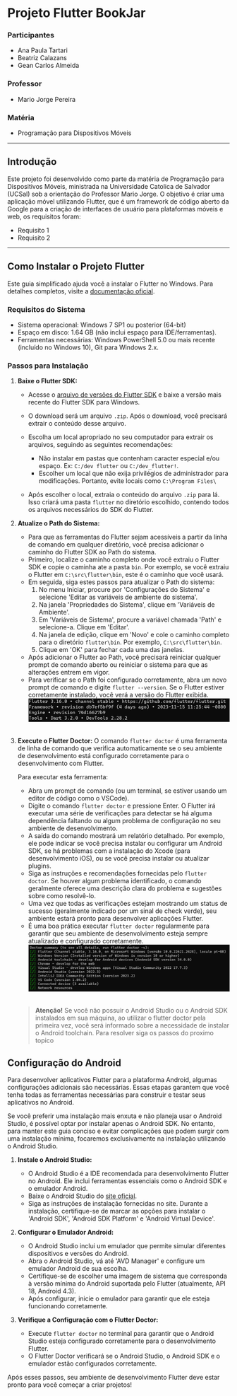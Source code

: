# Projeto Flutter BookJar

### Participantes

- Ana Paula Tartari
- Beatriz Calazans
- Gean Carlos Almeida

### Professor

- Mario Jorge Pereira

### Matéria

- Programação para Dispositivos Móveis

---

## Introdução

Este projeto foi desenvolvido como parte da matéria de Programação para Dispositivos Móveis, ministrada na Universidade Catolica de Salvador (UCSal) sob a orientação do Professor Mario Jorge. O objetivo é criar uma aplicação móvel utilizando Flutter, que é um framework de código aberto da Google para a criação de interfaces de usuário para plataformas móveis e web, os requisitos foram:

- Requisito 1
- Requisito 2

---

## Como Instalar o Projeto Flutter

Este guia simplificado ajuda você a instalar o Flutter no Windows. Para detalhes completos, visite a [documentação oficial](https://docs.flutter.dev/get-started/install/windows).

### Requisitos do Sistema

- Sistema operacional: Windows 7 SP1 ou posterior (64-bit)
- Espaço em disco: 1.64 GB (não inclui espaço para IDE/ferramentas).
- Ferramentas necessárias: Windows PowerShell 5.0 ou mais recente (incluído no Windows 10), Git para Windows 2.x.

### Passos para Instalação

1. **Baixe o Flutter SDK:**
    - Acesse o [arquivo de versões do Flutter SDK](https://flutter.dev/docs/development/tools/sdk/releases) e baixe a versão mais recente do Flutter SDK para Windows.

    - O download será um arquivo `.zip`. Após o download, você precisará extrair o conteúdo desse arquivo.

    - Escolha um local apropriado no seu computador para extrair os arquivos, seguindo as seguintes recomendações:
        - Não instalar em pastas que contenham caracter especial e/ou espaço.
        Ex: `C:/dev flutter` ou `C:/dev_flutter!`.
        - Escolher um local que não exija privilégios de administrador para modificações. Portanto, evite locais como `C:\Program Files\`

    - Após escolher o local, extraia o conteúdo do arquivo `.zip` para lá. Isso criará uma pasta `flutter` no diretório escolhido, contendo todos os arquivos necessários do SDK do Flutter.
    &nbsp;

2. **Atualize o Path do Sistema:**
   - Para que as ferramentas do Flutter sejam acessíveis a partir da linha de comando em qualquer diretório, você precisa adicionar o caminho do Flutter SDK ao Path do sistema.
   - Primeiro, localize o caminho completo onde você extraiu o Flutter SDK e copie o caminha ate a pasta `bin`. Por exemplo, se você extraiu o Flutter em `C:\src\flutter\bin`, este é o caminho que você usará.
   - Em seguida, siga estes passos para atualizar o Path do sistema:
     1. No menu Iniciar, procure por 'Configurações do Sistema' e selecione 'Editar as variáveis de ambiente do sistema'.
     2. Na janela 'Propriedades do Sistema', clique em 'Variáveis de Ambiente'.
     3. Em 'Variáveis de Sistema', procure a variável chamada 'Path' e selecione-a. Clique em 'Editar'.
     4. Na janela de edição, clique em 'Novo' e cole o caminho completo para o diretório `flutter\bin`. Por exemplo, `C:\src\flutter\bin`.
     5. Clique em 'OK' para fechar cada uma das janelas.
   - Após adicionar o Flutter ao Path, você precisará reiniciar qualquer prompt de comando aberto ou reiniciar o sistema para que as alterações entrem em vigor.
   - Para verificar se o Path foi configurado corretamente, abra um novo prompt de comando e digite `flutter --version`. Se o Flutter estiver corretamente instalado, você verá a versão do Flutter exibida.
   ![flutter --version](image.png)
    &nbsp;

3. **Execute o Flutter Doctor:**
    O comando `flutter doctor` é uma ferramenta de linha de comando que verifica automaticamente se o seu ambiente de desenvolvimento está configurado corretamente para o desenvolvimento com Flutter.

   Para executar esta ferramenta:
   - Abra um prompt de comando (ou um terminal, se estiver usando um editor de código como o VSCode).
   - Digite o comando `flutter doctor` e pressione Enter. O Flutter irá executar uma série de verificações para detectar se há alguma dependência faltando ou algum problema de configuração no seu ambiente de desenvolvimento.
   - A saída do comando mostrará um relatório detalhado. Por exemplo, ele pode indicar se você precisa instalar ou configurar um Android SDK, se há problemas com a instalação do Xcode (para desenvolvimento iOS), ou se você precisa instalar ou atualizar plugins.
   - Siga as instruções e recomendações fornecidas pelo `flutter doctor`. Se houver algum problema identificado, o comando geralmente oferece uma descrição clara do problema e sugestões sobre como resolvê-lo.
   - Uma vez que todas as verificações estejam mostrando um status de sucesso (geralmente indicado por um sinal de check verde), seu ambiente estará pronto para desenvolver aplicações Flutter.
   - É uma boa prática executar `flutter doctor` regularmente para garantir que seu ambiente de desenvolvimento esteja sempre atualizado e configurado corretamente.
   ![Doctor Summary indicando instalação correta](image-1.png)
    &nbsp;

   >**Atenção!**
   Se você não possuir o Android Studio ou o Android SDK instalados em sua máquina, ao utilizar o flutter doctor pela primeira vez, você será informado sobre a necessidade de instalar o Android toolchain.
   Para resolver siga os passos do proximo topico

## Configuração do Android

Para desenvolver aplicativos Flutter para a plataforma Android, algumas configurações adicionais são necessárias. Essas etapas garantem que você tenha todas as ferramentas necessárias para construir e testar seus aplicativos no Android.

Se você preferir uma instalação mais enxuta e não planeja usar o Android Studio, é possível optar por instalar apenas o Android SDK. No entanto, para manter este guia conciso e evitar complicações que podem surgir com uma instalação mínima, focaremos exclusivamente na instalação utilizando o Android Studio.

1. **Instale o Android Studio:**
   - O Android Studio é a IDE recomendada para desenvolvimento Flutter no Android. Ele inclui ferramentas essenciais como o Android SDK e o emulador Android.
   - Baixe o Android Studio do [site oficial](https://developer.android.com/studio).
   - Siga as instruções de instalação fornecidas no site. Durante a instalação, certifique-se de marcar as opções para instalar o 'Android SDK', 'Android SDK Platform' e 'Android Virtual Device'.

2. **Configurar o Emulador Android:**
   - O Android Studio inclui um emulador que permite simular diferentes dispositivos e versões do Android.
   - Abra o Android Studio, vá até 'AVD Manager' e configure um emulador Android de sua escolha.
   - Certifique-se de escolher uma imagem de sistema que corresponda à versão mínima do Android suportada pelo Flutter (atualmente, API 18, Android 4.3).
   - Após configurar, inicie o emulador para garantir que ele esteja funcionando corretamente.

3. **Verifique a Configuração com o Flutter Doctor:**
   - Execute `flutter doctor` no terminal para garantir que o Android Studio esteja configurado corretamente para o desenvolvimento Flutter.
   - O Flutter Doctor verificará se o Android Studio, o Android SDK e o emulador estão configurados corretamente.

Após esses passos, seu ambiente de desenvolvimento Flutter deve estar pronto para você começar a criar projetos!
